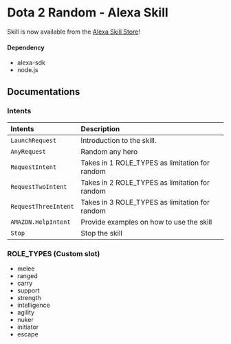 # Dota 2 Random - Alexa Skill

Skill is now available from the [Alexa Skill Store](https://www.amazon.com/binhonglee-Dota2-Random/dp/B073W4GDLS)!

#### Dependency
- alexa-sdk
- node.js

## Documentations

### Intents

| Intents | Description |
|:---------|:------------|
| `LaunchRequest` | Introduction to the skill. |
| `AnyRequest` | Random any hero |
| `RequestIntent` | Takes in 1 ROLE_TYPES as limitation for random |
| `RequestTwoIntent` | Takes in 2 ROLE_TYPES as limitation for random |
| `RequestThreeIntent` | Takes in 3 ROLE_TYPES as limitation for random |
| `AMAZON.HelpIntent` | Provide examples on how to use the skill |
| `Stop` | Stop the skill |

### ROLE_TYPES (Custom slot)
- melee
- ranged
- carry
- support
- strength
- intelligence
- agility
- nuker
- initiator
- escape
